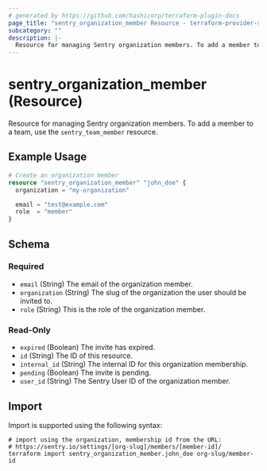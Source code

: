 ```yaml
---
# generated by https://github.com/hashicorp/terraform-plugin-docs
page_title: "sentry_organization_member Resource - terraform-provider-sentry"
subcategory: ""
description: |-
  Resource for managing Sentry organization members. To add a member to a team, use the sentry_team_member resource.
---
```


# sentry_organization_member (Resource)

Resource for managing Sentry organization members. To add a member to a team, use the `sentry_team_member` resource.

## Example Usage

```terraform
# Create an organization member
resource "sentry_organization_member" "john_doe" {
  organization = "my-organization"

  email = "test@example.com"
  role  = "member"
}
```

<!-- schema generated by tfplugindocs -->
## Schema

### Required

- `email` (String) The email of the organization member.
- `organization` (String) The slug of the organization the user should be invited to.
- `role` (String) This is the role of the organization member.

### Read-Only

- `expired` (Boolean) The invite has expired.
- `id` (String) The ID of this resource.
- `internal_id` (String) The internal ID for this organization membership.
- `pending` (Boolean) The invite is pending.
- `user_id` (String) The Sentry User ID of the organization member.

## Import

Import is supported using the following syntax:

```shell
# import using the organization, membership id from the URL:
# https://sentry.io/settings/[org-slug]/members/[member-id]/
terraform import sentry_organization_member.john_doe org-slug/member-id
```
